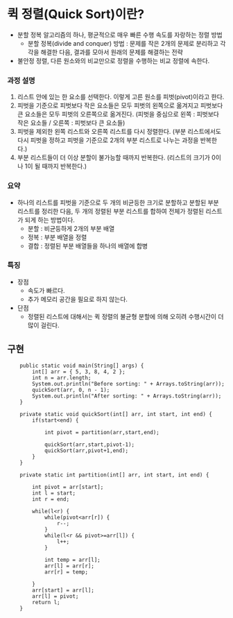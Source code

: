 # 퀵 정렬(Quick Sort)이란?
- 분할 정복 알고리즘의 하나, 평균적으로 매우 빠른 수행 속도를 자랑하는 정렬 방법
   - 분할 정복(divide and conquer) 방법 : 문제를 작은 2개의 문제로 분리하고 각각을 해결한 다음, 결과를 모아서 원래의 문제를 해결하는 전략
- 불안정 정렬, 다른 원소와의 비교만으로 정렬을 수행하는 비교 정렬에 속한다.

### 과정 설명
1. 리스트 안에 있는 한 요소를 선택한다. 이렇게 고른 원소를 피벗(pivot)이라고 한다.
2. 피벗을 기준으로 피벗보다 작은 요소들은 모두 피벗의 왼쪽으로 옮겨지고 피벗보다 큰 요소들은 모두 피벗의 오른쪽으로 옮겨진다.
   (피벗을 중심으로 왼쪽 : 피벗보다 작은 요소들 / 오른쪽 : 피벗보다 큰 요소들)
3. 피벗을 제외한 왼쪽 리스트와 오른쪽 리스트를 다시 정렬한다.
   (부분 리스트에서도 다시 피벗을 정하고 피벗을 기준으로 2개의 부분 리스트로 나누는 과정을 반복한다.)
4. 부분 리스트들이 더 이상 분할이 불가능할 때까지 반복한다.
   (리스트의 크기가 0이나 1이 될 때까지 반복한다.)

### 요약
- 하나의 리스트를 피벗을 기준으로 두 개의 비균등한 크기로 분할하고 분할된 부분 리스트를 정리한 다음, 두 개의 정렬된 부분 리스트를 합하여 전체가 정렬된 리스트가 되게 하는 방법이다.
  - 분할 : 비균등하게 2개의 부분 배열
  - 정복 : 부분 배열을 정렬
  - 결합 : 정렬된 부분 배열들을 하나의 배열에 합병

### 특징
- 장점
  - 속도가 빠르다.
  - 추가 메모리 공간을 필요로 하지 않는다.
- 단점
  - 정렬된 리스트에 대해서는 퀵 정렬의 불균형 분할에 의해 오히려 수행시간이 더 많이 걸린다.  

## 구현
```
	public static void main(String[] args) {
		int[] arr = { 5, 3, 8, 4, 2 };
        int n = arr.length;
        System.out.println("Before sorting: " + Arrays.toString(arr));
        quickSort(arr, 0, n - 1);
        System.out.println("After sorting: " + Arrays.toString(arr));	
	}

	private static void quickSort(int[] arr, int start, int end) {
		if(start<end) {
			
			int pivot = partition(arr,start,end);
			
			quickSort(arr,start,pivot-1);
			quickSort(arr,pivot+1,end);
		}
	}

	private static int partition(int[] arr, int start, int end) {
		
		int pivot = arr[start];
		int l = start;
		int r = end;
		
		while(l<r) {
			while(pivot<arr[r]) {
				r--;
			}
			while(l<r && pivot>=arr[l]) {
				l++;
			}

			int temp = arr[l];
			arr[l] = arr[r];
			arr[r] = temp;

		}
		arr[start] = arr[l];
		arr[l] = pivot;
		return l;
	}
   ```
